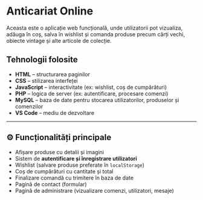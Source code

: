 # Anticariat Online

Aceasta este o aplicație web funcțională, unde utilizatorii pot vizualiza, adăuga în coș, salva în wishlist și comanda produse precum cărți vechi, obiecte vintage și alte articole de colecție.

##  Tehnologii folosite

- **HTML** – structurarea paginilor
- **CSS** – stilizarea interfeței
- **JavaScript** – interactivitate (ex: wishlist, coș de cumpărături)
- **PHP** – logica de server (ex: autentificare, procesare comenzi)
- **MySQL** – baza de date pentru stocarea utilizatorilor, produselor și comenzilor
- **VS Code** – mediu de dezvoltare

---

## ⚙ Funcționalități principale

-  Afișare produse cu detalii și imagini
-  Sistem de **autentificare și înregistrare utilizatori**
-  Wishlist (salvare produse preferate în `localStorage`)
-  Coș de cumpărături cu cantitate și total
-  Finalizare comandă cu trimitere în baza de date
-  Pagină de contact (formular)
-  Pagină de administrare (vizualizare comenzi, utilizatori, mesaje)



